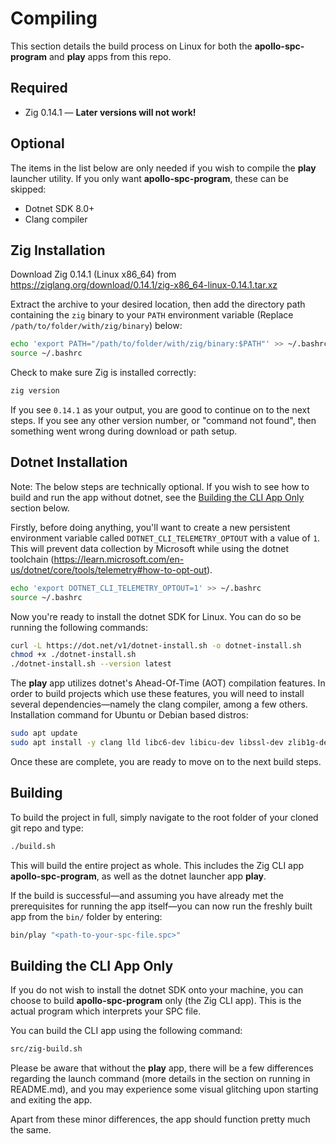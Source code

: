 # Compiling
This section details the build process on Linux for both the **apollo-spc-program** and **play** apps from this repo.

## Required
- Zig 0.14.1 — **Later versions will not work!**

## Optional
The items in the list below are only needed if you wish to compile the **play** launcher utility. If you only want **apollo-spc-program**, these can be skipped:
- Dotnet SDK 8.0+
- Clang compiler

## Zig Installation
Download Zig 0.14.1 (Linux x86_64) from https://ziglang.org/download/0.14.1/zig-x86_64-linux-0.14.1.tar.xz

Extract the archive to your desired location, then add the directory path containing the `zig` binary to your `PATH` environment variable (Replace `/path/to/folder/with/zig/binary`) below:

```bash
echo 'export PATH="/path/to/folder/with/zig/binary:$PATH"' >> ~/.bashrc
source ~/.bashrc
```

Check to make sure Zig is installed correctly:

```bash
zig version
```

If you see `0.14.1` as your output, you are good to continue on to the next steps. If you see any other version number, or "command not found", then something went wrong during download or path setup.

## Dotnet Installation
Note: The below steps are technically optional. If you wish to see how to build and run the app without dotnet, see the [Building the CLI App Only](#building-the-cli-app-only) section below.

Firstly, before doing anything, you'll want to create a new persistent environment variable called `DOTNET_CLI_TELEMETRY_OPTOUT` with a value of `1`. This will prevent data collection by Microsoft while using the dotnet toolchain (https://learn.microsoft.com/en-us/dotnet/core/tools/telemetry#how-to-opt-out).

```bash
echo 'export DOTNET_CLI_TELEMETRY_OPTOUT=1' >> ~/.bashrc
source ~/.bashrc
```

Now you're ready to install the dotnet SDK for Linux. You can do so be running the following commands:
```bash
curl -L https://dot.net/v1/dotnet-install.sh -o dotnet-install.sh
chmod +x ./dotnet-install.sh
./dotnet-install.sh --version latest
```

The **play** app utilizes dotnet's Ahead-Of-Time (AOT) compilation features. In order to build projects which use these features, you will need to install several dependencies—namely the clang compiler, among a few others. Installation command for Ubuntu or Debian based distros:

```bash
sudo apt update
sudo apt install -y clang lld libc6-dev libicu-dev libssl-dev zlib1g-dev
```

Once these are complete, you are ready to move on to the next build steps.

## Building
To build the project in full, simply navigate to the root folder of your cloned git repo and type:

```bash
./build.sh
```

This will build the entire project as whole. This includes the Zig CLI app **apollo-spc-program**, as well as the dotnet launcher app **play**.

If the build is successful—and assuming you have already met the prerequisites for running the app itself—you can now run the freshly built app from the `bin/` folder by entering:
```bash
bin/play "<path-to-your-spc-file.spc>"
```

## Building the CLI App Only
If you do not wish to install the dotnet SDK onto your machine, you can choose to build **apollo-spc-program** only (the Zig CLI app). This is the actual program which interprets your SPC file.

You can build the CLI app using the following command:

```bash
src/zig-build.sh
```

Please be aware that without the **play** app, there will be a few differences regarding the launch command (more details in the section on running in README.md), and you may experience some visual glitching upon starting and exiting the app. 

Apart from these minor differences, the app should function pretty much the same.
